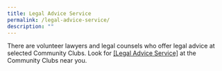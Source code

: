 ```yaml
---
title: Legal Advice Service
permalink: /legal-advice-service/
description: ""
---
```

There are volunteer lawyers and legal counsels who offer legal advice at selected Community Clubs.  Look for [[Legal Advice Service]](/files/Legal%20Services%20as%20at%2023%20Mar%202023.pdf) at the Community Clubs near you.
